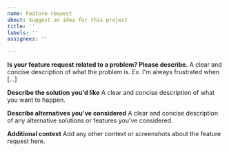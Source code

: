 ```yaml
---
name: Feature request
about: Suggest an idea for this project
title: ''
labels: ''
assignees: ''

---
```


<!-- It's just a template, so you don't have to fill in all the items. -->

**Is your feature request related to a problem? Please describe.**
A clear and concise description of what the problem is. Ex. I'm always frustrated when [...]

**Describe the solution you'd like**
A clear and concise description of what you want to happen.

**Describe alternatives you've considered**
A clear and concise description of any alternative solutions or features you've considered.

**Additional context**
Add any other context or screenshots about the feature request here.
